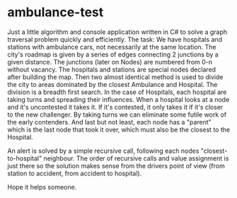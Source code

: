 # ambulance-test

Just a little algorithm and console application written in C# to solve a graph traversal problem quickly and efficiently.
The task: We have hospitals and stations with ambulance cars, not necessarily at the same location.
The city's roadmap is given by a series of edges connecting 2 junctions by a given distance.
The junctions (later on Nodes) are numbered from 0-n without vacancy.
The hospitals and stations are special nodes declared after building the map.
Then two almost identical method is used to divide the city to areas dominated by the closest Ambulance and Hospital.
The division is a breadth first search.
In the case of Hospitals, each hospital are taking turns and spreading their influences.
When a hospital looks at a node and it's uncontested it takes it. If it's contested,
it only takes it if it's closer to the new challenger.
By taking turns we can eliminate some futile work of the early contenders.
And last but not least, each node has a "parent" which is the last node that took it over, which must also be the closest to the Hospital.

An alert is solved by a simple recursive call, following each nodes "closest-to-hospital" neighbour.
The order of recursive calls and value assignment is just there so the solution makes sense from the drivers point of view
(from station to accident, from accident to hospital).

Hope it helps someone.

